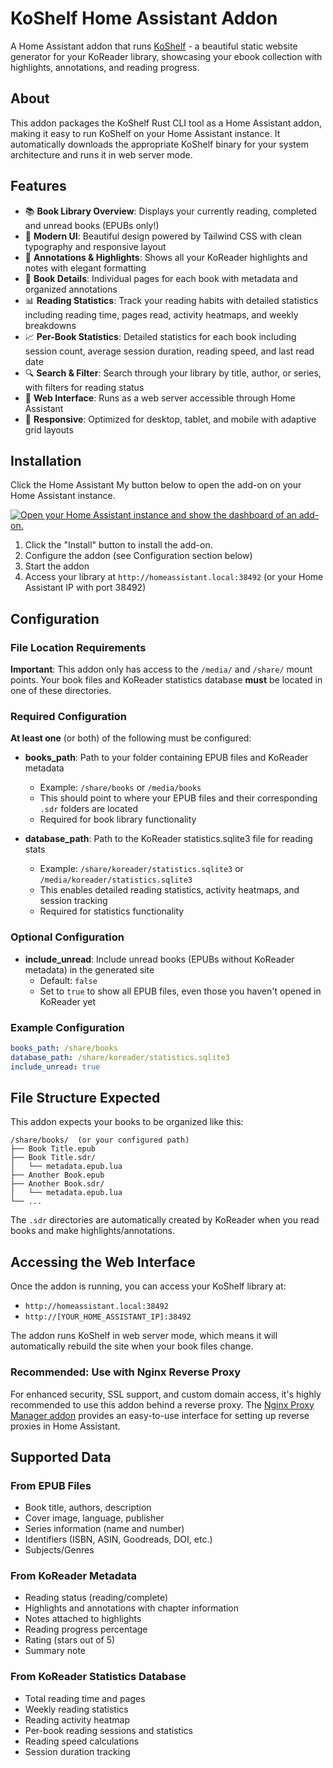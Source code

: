 # KoShelf Home Assistant Addon

A Home Assistant addon that runs [KoShelf](https://github.com/paviro/KOShelf) - a beautiful static website generator for your KoReader library, showcasing your ebook collection with highlights, annotations, and reading progress.

## About

This addon packages the KoShelf Rust CLI tool as a Home Assistant addon, making it easy to run KoShelf on your Home Assistant instance. It automatically downloads the appropriate KoShelf binary for your system architecture and runs it in web server mode.

## Features

- 📚 **Book Library Overview**: Displays your currently reading, completed and unread books (EPUBs only!)
- 🎨 **Modern UI**: Beautiful design powered by Tailwind CSS with clean typography and responsive layout
- 📝 **Annotations & Highlights**: Shows all your KoReader highlights and notes with elegant formatting
- 📖 **Book Details**: Individual pages for each book with metadata and organized annotations
- 📊 **Reading Statistics**: Track your reading habits with detailed statistics including reading time, pages read, activity heatmaps, and weekly breakdowns
- 📈 **Per-Book Statistics**: Detailed statistics for each book including session count, average session duration, reading speed, and last read date
- 🔍 **Search & Filter**: Search through your library by title, author, or series, with filters for reading status
- 🚀 **Web Interface**: Runs as a web server accessible through Home Assistant
- 📱 **Responsive**: Optimized for desktop, tablet, and mobile with adaptive grid layouts

## Installation

Click the Home Assistant My button below to open the add-on on your Home Assistant instance.

[![Open your Home Assistant instance and show the dashboard of an add-on.](https://my.home-assistant.io/badges/supervisor_addon.svg)](https://my.home-assistant.io/redirect/supervisor_addon/?addon=Koshelf&repository_url=https%3A%2F%2Fgithub.com%2Fpaviro%2FKOShelf-home-assistant-addon)

1. Click the "Install" button to install the add-on.
2. Configure the addon (see Configuration section below)
3. Start the addon
4. Access your library at `http://homeassistant.local:38492` (or your Home Assistant IP with port 38492)

## Configuration

### File Location Requirements

**Important**: This addon only has access to the `/media/` and `/share/` mount points. Your book files and KoReader statistics database **must** be located in one of these directories.

### Required Configuration

**At least one** (or both) of the following must be configured:

- **books_path**: Path to your folder containing EPUB files and KoReader metadata
  - Example: `/share/books` or `/media/books`
  - This should point to where your EPUB files and their corresponding `.sdr` folders are located
  - Required for book library functionality

- **database_path**: Path to the KoReader statistics.sqlite3 file for reading stats
  - Example: `/share/koreader/statistics.sqlite3` or `/media/koreader/statistics.sqlite3`
  - This enables detailed reading statistics, activity heatmaps, and session tracking
  - Required for statistics functionality

### Optional Configuration

- **include_unread**: Include unread books (EPUBs without KoReader metadata) in the generated site
  - Default: `false`
  - Set to `true` to show all EPUB files, even those you haven't opened in KoReader yet

### Example Configuration

```yaml
books_path: /share/books
database_path: /share/koreader/statistics.sqlite3
include_unread: true
```

## File Structure Expected

This addon expects your books to be organized like this:

```
/share/books/  (or your configured path)
├── Book Title.epub
├── Book Title.sdr/
│   └── metadata.epub.lua
├── Another Book.epub
├── Another Book.sdr/
│   └── metadata.epub.lua
└── ...
```

The `.sdr` directories are automatically created by KoReader when you read books and make highlights/annotations.

## Accessing the Web Interface

Once the addon is running, you can access your KoShelf library at:
- `http://homeassistant.local:38492`
- `http://[YOUR_HOME_ASSISTANT_IP]:38492`

The addon runs KoShelf in web server mode, which means it will automatically rebuild the site when your book files change.

### Recommended: Use with Nginx Reverse Proxy

For enhanced security, SSL support, and custom domain access, it's highly recommended to use this addon behind a reverse proxy. The [Nginx Proxy Manager addon](https://github.com/hassio-addons/addon-nginx-proxy-manager) provides an easy-to-use interface for setting up reverse proxies in Home Assistant.

## Supported Data

### From EPUB Files
- Book title, authors, description
- Cover image, language, publisher
- Series information (name and number)
- Identifiers (ISBN, ASIN, Goodreads, DOI, etc.)
- Subjects/Genres

### From KoReader Metadata
- Reading status (reading/complete)
- Highlights and annotations with chapter information
- Notes attached to highlights
- Reading progress percentage
- Rating (stars out of 5)
- Summary note

### From KoReader Statistics Database
- Total reading time and pages
- Weekly reading statistics
- Reading activity heatmap
- Per-book reading sessions and statistics
- Reading speed calculations
- Session duration tracking
